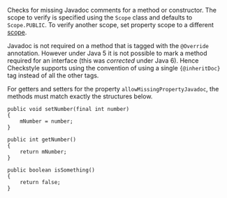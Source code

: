 Checks for missing Javadoc comments for a method or constructor. The
scope to verify is specified using the `Scope` class and defaults to
`Scope.PUBLIC`. To verify another scope, set property scope to a
different [scope](https://checkstyle.org/property_types.html#Scope).

Javadoc is not required on a method that is tagged with the `@Override`
annotation. However under Java 5 it is not possible to mark a method
required for an interface (this was *corrected* under Java 6). Hence
Checkstyle supports using the convention of using a single
`{@inheritDoc}` tag instead of all the other tags.

For getters and setters for the property `allowMissingPropertyJavadoc`,
the methods must match exactly the structures below.

    public void setNumber(final int number)
    {
        mNumber = number;
    }

    public int getNumber()
    {
        return mNumber;
    }

    public boolean isSomething()
    {
        return false;
    }
